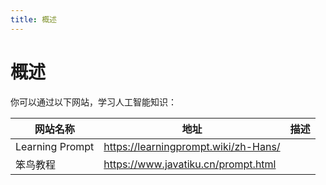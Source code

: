 ```yaml
---
title: 概述
---
```



# 概述

你可以通过以下网站，学习人工智能知识：


| 网站名称            |地址|描述|
|-----------------|---|---|
| Learning Prompt |<https://learningprompt.wiki/zh-Hans/>||
| 笨鸟教程            |<https://www.javatiku.cn/prompt.html>||

